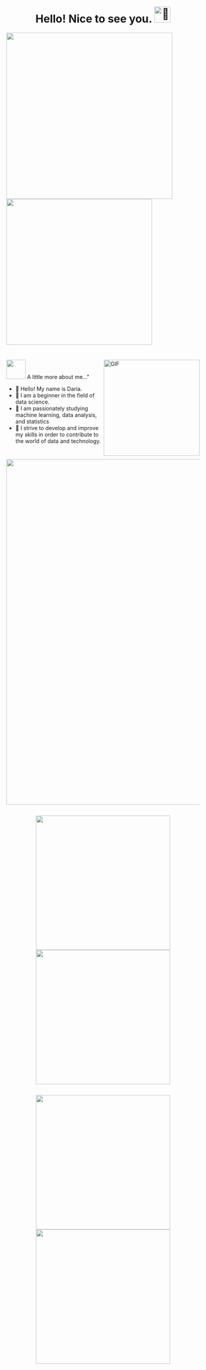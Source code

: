 # <h1 align="center">Hello! Nice to see you. <picture>  <source srcset="https://fonts.gstatic.com/s/e/notoemoji/latest/1f9ad/512.webp" type="image/webp"><img src="" alt="🦭" width="42" height="42"></picture>
<p align="left"><img src="https://pa1.narvii.com/5920/e0a5b793f681962aff4fb6041fd52e961f60b093_hq.gif" width="433"/>   <img src="https://leetcard.jacoblin.cool/Twi1ightFox?theme=nord&font=Noto%20Serif%20Ethiopic&ext=heatmap"width="380"/></p> 
<h1 align="center" width="90"></h1>

<img align="right" alt="GIF" width="250" src="https://pa1.aminoapps.com/6886/5cc6087370433f1fd06920826c69b93f88c41560r1-500-319_hq.gif"/>



<img src="https://media.giphy.com/media/VgCDAzcKvsR6OM0uWg/giphy.gif" width="50"> A little more about me..."


- 	🔴 Hello! My name is Daria.                                                                 
- 	🔴 I am a beginner in the field of data science.
- 	🔴 I am passionately studying machine learning, data analysis, and statistics
- 	🔴 I strive to develop and improve my skills in order to contribute to the world of data and technology.

       



 <h1 align="center" width="99">
  

<p align="center"><img src="http://github-profile-summary-cards.vercel.app/api/cards/profile-details?username=Twi1ightFox&theme=aura_dark" width="900"/>
<p align="center"><img src="http://github-profile-summary-cards.vercel.app/api/cards/repos-per-language?username=Twi1ightFox&theme=aura_dark" width="350"/><img src="http://github-profile-summary-cards.vercel.app/api/cards/most-commit-language?username=Twi1ightFox&theme=aura_dark" width="350"/>
<p align="center"><img src="http://github-profile-summary-cards.vercel.app/api/cards/stats?username=Twi1ightFox&theme=aura_dark" width="350"/><img src="http://github-profile-summary-cards.vercel.app/api/cards/productive-time?username=Twi1ightFox&theme=aura_dark&utcOffset=8" width="350"/>
